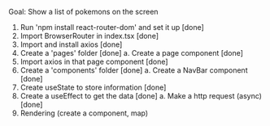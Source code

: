 Goal: Show a list of pokemons on the screen

1. Run 'npm install react-router-dom' and set it up [done]
2. Import BrowserRouter in index.tsx [done]
3. Import and install axios [done]
4. Create a 'pages' folder [done]
   a. Create a page component [done]
5. Import axios in that page component [done]
6. Create a 'components' folder [done]
   a. Create a NavBar component [done]
7. Create useState to store information [done]
8. Create a useEffect to get the data [done]
   a. Make a http request (async)[done]
9. Rendering (create a component, map)
